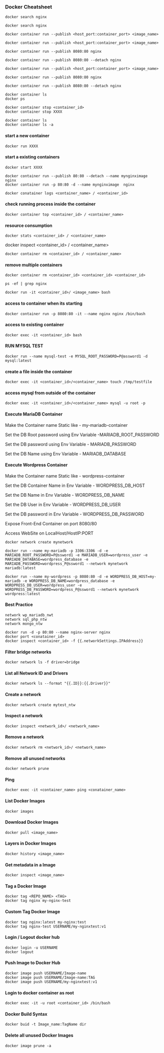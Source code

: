### Docker Cheatsheet

```
docker search nginx
```
```
docker search nginx
```
```
docker container run --publish <host_port:container_port> <image_name>
```
```
docker container run --publish <host_port:container_port> <image_name>
```
```
docker container run --publish 8080:80 nginx
```
```
docker container run --publish 8080:80 --detach nginx
```
```
docker container run --publish <host_port:container_port> <image_name>
```
```
docker container run --publish 8080:80 nginx
```
```
docker container run --publish 8080:80 --detach nginx
```
```
docker container ls
docker ps
```
```
docker container stop <container_id>
docker container stop XXXX
```
```
docker container ls
docker container ls -a
```

#### start a new container
```
docker run XXXX
```
#### start a existing containers
```
docker start XXXX
```

```
docker container run --publish 80:80 --detach --name mynginximage  nginx
docker container run -p 80:80 -d --name mynginximage  nginx
```
```
docker conatainer logs <container_name> / <container_id>
```

#### check running process inside the container
```
docker container top <container_id> / <container_name>
```
#### resource consumption

```
docker stats <container_id> / <container_name>
```

docker inspect <container_id> / <container_name>
```
docker container rm <container_id> / <container_name>
```
#### remove multiple containers
```
docker container rm <container_id> <container_id> <container_id>
```

```
ps -ef | grep nginx
```
```
docker run -it <container_id>/ <image_name> bash
```
#### access to container when its starting
```
docker container run -p 8080:80 -it --name nginx nginx /bin/bash
```
#### access to existing container 
```
docker exec -it <container_id> bash
```
#### RUN MYSQL TEST
```
docker run --name mysql-test -e MYSQL_ROOT_PASSWORD=P@assword1 -d mysql:latest
```
#### create a file inside the container
```
docker exec -it <container_id>/<container_name> touch /tmp/testfile
```
#### access mysql from outside of the container
```
docker exec -it <container_id>/<container_name> mysql -u root -p
```

#### Execute MariaDB Container
<p> Make the Container name Static like - my-mariadb-container

Set the DB Root password using Env Variable -MARIADB_ROOT_PASSWORD

Set the DB password using Env Variable - MARIADB_PASSWORD

Set the DB Name using Env Variable - MARIADB_DATABASE </p>

#### Execute Wordpress Container

<p> Make the Container name Static like - wordpress-container

Set the DB Container Name in Env Variable - WORDPRESS_DB_HOST

Set the DB Name in Env Variable - WORDPRESS_DB_NAME

Set the DB User in Env Variable - WORDPRESS_DB_USER

Set the DB password in Env Variable - WORDPRESS_DB_PASSWORD

Expose Front-End Container on port 8080/80

Access WebSite on LocalHost/HostIP:PORT </p>

```
docker network create mynetwork
```
```
docker run --name my-mariadb -p 3306:3306 -d -e MARIADB_ROOT_PASSWORD=P@ssword1 -e MARIADB_USER=wordpress_user -e MARIADB_DATABASE=wordpress_database -e MARIADB_PASSWORD=wordpress_P@ssword1 --network mynetwork mariadb:latest
```
```
docker run --name my-wordpress -p 8080:80 -d -e WORDPRESS_DB_HOST=my-mariadb -e WORDPRESS_DB_NAME=wordpress_database -e WORDPRESS_DB_USER=wordpress_user -e WORDPRESS_DB_PASSWORD=wordpress_P@ssword1 --network mynetwork wordpress:latest
```

#### Best Practice
```
network wp_mariadb_nwt
network sql_php_ntw
network mongo_ntw

```

```
docker run -d -p 80:80 --name nginx-server nginx
docker port <conatainer_id>
docker inspect <container_id> -f {{.networkSettings.IPAddress}}

```
#### Filter bridge networks

```
docker network ls -f driver=bridge
```

#### List all Network ID and Drivers
```
docker network ls --format "{{.ID}}:{{.Driver}}"
```
#### Create a network
```
docker network create mytest_ntw
```
#### Inspect a network 
```
docker inspect <network_id>/ <network_name>
```
#### Remove a network
```
docker network rm <network_id>/ <network_name>
```
#### Remove all unused networks
```
docker network prune
```

#### Ping 
```
docker exec -it <container_name> ping <conatainer_name>
```
#### List Docker Images
```
docker images
```
#### Download Docker Images
```
docker pull <image_name>
```
#### Layers in Docker Images
```
docker history <image_name>
```
#### Get metadata in a Image
```
docker inspect <image_name>
```
#### Tag a Docker Image
```
docker tag <REPO_NAME> <TAG>
docker tag nginx my-nginx-test
```

#### Custom Tag Docker Image
```
docker tag nginx:latest my-nginx:test
docker tag nginx-test USERNAME/my-nginxtest:v1
```
#### Login / Logout docker hub
```
docker login -u USERNAME
docker logout
```
#### Push Image to Docker Hub
```
docker image push USERNAME/Image-name
docker image push USERNAME/Image-name:TAG
docker image push USERNAME/my-nginxtest:v1
```

#### Login to docker container as root
```
docker exec -it -u root <container_id> /bin/bash
```

#### Docker Build Syntax
```
docker buid -t Image_name:TagName dir
```
#### Delete all unused Docker Images

```
docker image prune -a
```
<!--- find / -name "index.html" --->
